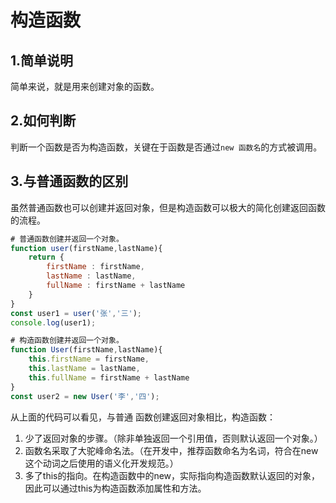 # 构造函数

## 1.简单说明

简单来说，就是用来创建对象的函数。

## 2.如何判断

判断一个函数是否为构造函数，关键在于函数是否通过`new 函数名`的方式被调用。

## 3.与普通函数的区别

虽然普通函数也可以创建并返回对象，但是构造函数可以极大的简化创建返回函数的流程。

```js
# 普通函数创建并返回一个对象。
function user(firstName,lastName){
    return {
        firstName : firstName,
        lastName : lastName,
        fullName : firstName + lastName
    }
}
const user1 = user('张','三');
console.log(user1);

# 构造函数创建并返回一个对象。
function User(firstName,lastName){
    this.firstName = firstName,
    this.lastName = lastName,
    this.fullName = firstName + lastName
}
const user2 = new User('李','四');
```



从上面的代码可以看见，与普通 函数创建返回对象相比，构造函数：

1. 少了返回对象的步骤。（除非单独返回一个引用值，否则默认返回一个对象。）
2. 函数名采取了大驼峰命名法。（在开发中，推荐函数命名为名词，符合在new这个动词之后使用的语义化开发规范。）
3. 多了this的指向。在构造函数中的new，实际指向构造函数默认返回的对象，因此可以通过this为构造函数添加属性和方法。
